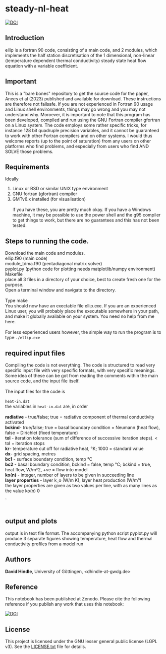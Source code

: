 # steady-nl-heat
[![DOI](https://sandbox.zenodo.org/badge/633796407.svg)](https://sandbox.zenodo.org/badge/latestdoi/633796407)
## Introduction

ellip is a fortran 90 code, consisting of a main code, and 2 modules, which implements the half station discretisation of the 1 dimensional, non-linear (temperature dependent thermal conductivity) steady state heat flow equation with a variable coefficient. 
 

## Important

This is a "bare bones" repository to get the source code for the paper, Anees et al (2023) published and available for download. These instructions are therefore not failsafe. If you are not experienced in Fortran 90 usage and Linux shell environments, things may go wrong and you may not understand why. Moroever, it is important to note that this program has been developed, compiled and run using the GNU Fortran compiler gfortran on a Linux system. The code employs some rather specific tricks, for instance 128 bit quadruple precision variables, and it cannot be guaranteed to work with other Fortran compilers and on other systems. I would thus welcome reports (up to the point of saturation) from any users on other platforms who find problems, and especially from users who find AND SOLVE those problems.

## Requirements

Ideally <br/>
1) Linux or BSD or similar UNIX type environment <br/>
2) GNU fortran (gfortran) compiler <br/>
3) GMTv6.x installed (for visualisation) <br/><br/>
If you have these, you are pretty much okay. If you have a Windows machine, it may be possible to use the power shell and the g95 compiler to get things to work, but there are no guarantees and this has not been tested.

## Steps to running the code.

Download the main code and modules.<br/>
ellip.f90 (main code)<br/>
module_tdma.f90 (pentadiagonal matrix solver)<br/>
pyplot.py (python code for plotting needs matplotlib/numpy environment)<br/>
Makefile<br/>
place all 3 files in a directory of your choice, best to create fresh one for the purpose.<br/>
Open a terminal window and navigate to the directory.<br/><br/>
Type make<br/>
You should now have an exectable file ellip.exe. If you are an experienced Linux user, you will probably place the executable somewhere in your path, and make it globally available on your system. You need no help from me here.<br/><br/>
For less experienced users however, the simple way to run the program is to type
`./ellip.exe`

## required input files 

Compiling the code is not everything. The code is structured to read very specific input file with very specific formats, with very specific meanings. Some idea of these can be got from reading the comments within the main source code, and the input file itself.<br/><br/>
The input files for the code is<br/><br/>
`heat-in.dat` <br/>
the variables in `heat-in.dat` are, in order<br/><br/>
**radiative** - true/false; true = radiative component of thermal conductivity activated <br/>
**bckind**- true/false; true = basal boundary condition = Neumann (heat flow), false = Dirichlet (fixed temperature) <br/>
**tol** - iteration tolerance (sum of difference of successive iteration steps). < tol = iteration stops <br/>
**kr**- temperature cut off for radiative heat, °K; 1000 = standard value <br/>
**dx**- grid spacing, metres <br/>
**bc1** - surface boundary condition, temp °C <br/>
**bc2** - basal boundary condition, bckind = false, temp °C; bckind = true, heat flow, W/m^2, +ve = flow into model<br/>
**ko(n)** - integer, number of layers to be given in succeeding line<br/>
**layer properties** - layer k_o (W/m K), layer heat production (W/m³)<br/>
the layer properties are given as two values per line, with as many lines as the value ko(n) 0<br/>

`<br/><br/>


## output and plots
output is in text file format. The accompanying python script pyplot.py will produce 3 separate figures showing temperature, heat flow and thermal conductivity profiles from a model run


## Authors
**David Hindle**, University of Göttingen, <dhindle-at-gwdg.de>


## Reference

This notebook has been published at Zenodo. Please cite the following reference if you publish any work that uses this notebook:

[![DOI](https://sandbox.zenodo.org/badge/633796407.svg)](https://sandbox.zenodo.org/badge/latestdoi/633796407)


## License
This project is licensed under the GNU lesser general public license (LGPL v3). See the [LICENSE.txt](LICENSE.txt) file for details.


